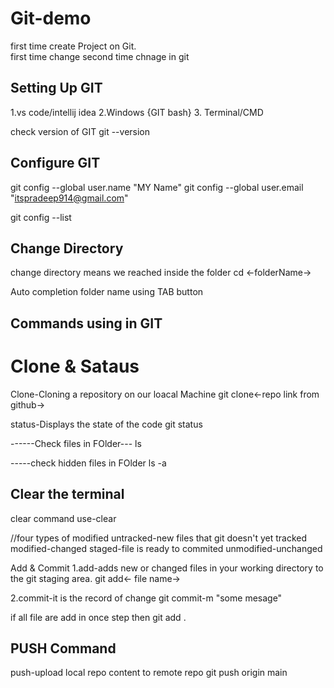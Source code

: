# Git-demo
first time create Project on Git.
<br>
first time change 
second time chnage in git

Setting Up GIT
----------------
 1.vs code/intellij idea
2.Windows {GIT bash}
3. Terminal/CMD

check version of GIT
    git --version

Configure GIT
--------------------
git config --global user.name "MY Name"
git config --global user.email "itspradeep914@gmail.com"

git config --list


Change Directory
--------------------
change directory means we reached inside the folder
    cd <-folderName->

Auto completion folder name using TAB button

 Commands using in GIT
------------------------

Clone & Sataus
===============
Clone-Cloning a repository on our loacal Machine
    git clone<-repo link from github->

status-Displays the state of the code
    git status

------Check files in FOlder---
ls

-----check hidden files in FOlder
ls -a

Clear the terminal
-------------------
clear command use-clear

 //four types of modified
 untracked-new files that git doesn't yet tracked
modified-changed
staged-file is ready to commited
unmodified-unchanged

Add & Commit
1.add-adds new or changed files in your working directory to the git staging area.
    git add<- file name->

2.commit-it is the record of change
    git commit-m "some mesage"

if all file are add in once step then
    git add .

PUSH Command
-------------

push-upload local repo content to remote repo
    git push origin main
